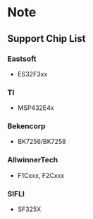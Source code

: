 # Note

## Support Chip List

### Eastsoft

- ES32F3xx

### TI

- MSP432E4x

### Bekencorp

- BK7256/BK7258

### AllwinnerTech

- F1Cxxx, F2Cxxx

### SIFLI

- SF325X
